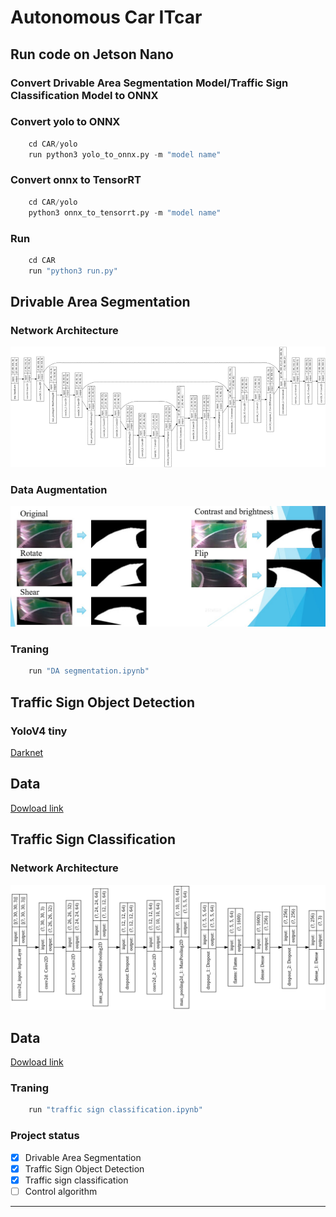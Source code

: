 # Autonomous Car ITcar

## Run code on Jetson Nano
### Convert Drivable Area Segmentation Model/Traffic Sign Classification Model to ONNX

### Convert yolo to ONNX

```python
    cd CAR/yolo
    run python3 yolo_to_onnx.py -m "model name"
```

### Convert onnx to TensorRT
```python
    cd CAR/yolo
    python3 onnx_to_tensorrt.py -m "model name"
```


### Run
```python
    cd CAR
    run "python3 run.py"
```



## Drivable Area Segmentation
### Network Architecture

![Picture1.png](picture/DA.png)

### Data Augmentation

![da.jpg](picture/data_aug.jpg)

### Traning

```python
    run "DA segmentation.ipynb"
```

## Traffic Sign Object Detection

### YoloV4 tiny

[Darknet](https://github.com/AlexeyAB/darknet)

## Data

[Dowload link](https://drive.google.com/file/d/1S24XDlH59tueAPJYBmi0jPMY-7Zw6Odd/view?fbclid=IwAR20kjhgGz6XjPukK-mKMHYyziHs53W294v6n-zooweL_zvd5BLexKcxFkE)

## Traffic Sign Classification

### Network Architecture

![output.png](picture/classify.png)

## Data

[Dowload link](https://drive.google.com/drive/folders/1-11haKCpcDlAOxDNEM1b-Zg0JCIxWucO?fbclid=IwAR3WZ1En2ksc_T4W35QQEEGs3TTeh-IVhpReq4vRxprCDBMkNaBdf5vqCW8)


### Traning

```python
    run "traffic sign classification.ipynb"
```


### Project status

- [x] Drivable Area Segmentation
- [x] Traffic Sign Object Detection
- [x] Traffic sign classification
- [ ] Control algorithm

***


